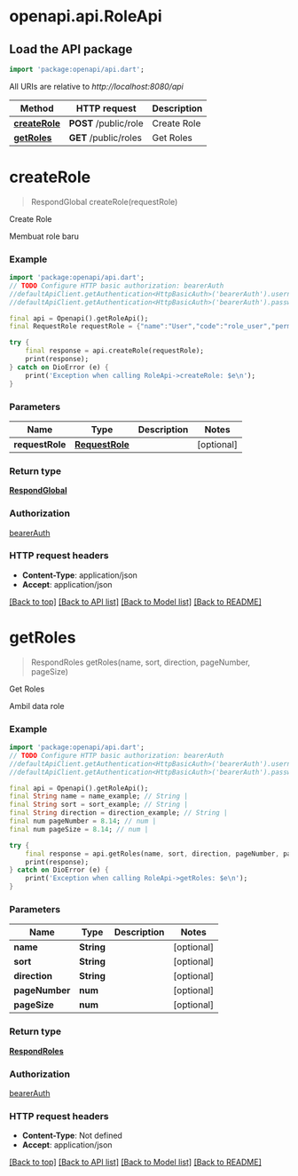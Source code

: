 # openapi.api.RoleApi

## Load the API package
```dart
import 'package:openapi/api.dart';
```

All URIs are relative to *http://localhost:8080/api*

Method | HTTP request | Description
------------- | ------------- | -------------
[**createRole**](RoleApi.md#createrole) | **POST** /public/role | Create Role
[**getRoles**](RoleApi.md#getroles) | **GET** /public/roles | Get Roles


# **createRole**
> RespondGlobal createRole(requestRole)

Create Role

Membuat role baru

### Example
```dart
import 'package:openapi/api.dart';
// TODO Configure HTTP basic authorization: bearerAuth
//defaultApiClient.getAuthentication<HttpBasicAuth>('bearerAuth').username = 'YOUR_USERNAME'
//defaultApiClient.getAuthentication<HttpBasicAuth>('bearerAuth').password = 'YOUR_PASSWORD';

final api = Openapi().getRoleApi();
final RequestRole requestRole = {"name":"User","code":"role_user","permissions":[{"id":"5d0b4afd-ef01-4bcd-bf7b-16cda0bb32ef","label":"permission_3","value":"PERMISSION 3","description":"Permission 3 untuk user"}]}; // RequestRole | 

try {
    final response = api.createRole(requestRole);
    print(response);
} catch on DioError (e) {
    print('Exception when calling RoleApi->createRole: $e\n');
}
```

### Parameters

Name | Type | Description  | Notes
------------- | ------------- | ------------- | -------------
 **requestRole** | [**RequestRole**](RequestRole.md)|  | [optional] 

### Return type

[**RespondGlobal**](RespondGlobal.md)

### Authorization

[bearerAuth](../README.md#bearerAuth)

### HTTP request headers

 - **Content-Type**: application/json
 - **Accept**: application/json

[[Back to top]](#) [[Back to API list]](../README.md#documentation-for-api-endpoints) [[Back to Model list]](../README.md#documentation-for-models) [[Back to README]](../README.md)

# **getRoles**
> RespondRoles getRoles(name, sort, direction, pageNumber, pageSize)

Get Roles

Ambil data role

### Example
```dart
import 'package:openapi/api.dart';
// TODO Configure HTTP basic authorization: bearerAuth
//defaultApiClient.getAuthentication<HttpBasicAuth>('bearerAuth').username = 'YOUR_USERNAME'
//defaultApiClient.getAuthentication<HttpBasicAuth>('bearerAuth').password = 'YOUR_PASSWORD';

final api = Openapi().getRoleApi();
final String name = name_example; // String | 
final String sort = sort_example; // String | 
final String direction = direction_example; // String | 
final num pageNumber = 8.14; // num | 
final num pageSize = 8.14; // num | 

try {
    final response = api.getRoles(name, sort, direction, pageNumber, pageSize);
    print(response);
} catch on DioError (e) {
    print('Exception when calling RoleApi->getRoles: $e\n');
}
```

### Parameters

Name | Type | Description  | Notes
------------- | ------------- | ------------- | -------------
 **name** | **String**|  | [optional] 
 **sort** | **String**|  | [optional] 
 **direction** | **String**|  | [optional] 
 **pageNumber** | **num**|  | [optional] 
 **pageSize** | **num**|  | [optional] 

### Return type

[**RespondRoles**](RespondRoles.md)

### Authorization

[bearerAuth](../README.md#bearerAuth)

### HTTP request headers

 - **Content-Type**: Not defined
 - **Accept**: application/json

[[Back to top]](#) [[Back to API list]](../README.md#documentation-for-api-endpoints) [[Back to Model list]](../README.md#documentation-for-models) [[Back to README]](../README.md)

